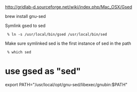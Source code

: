 
http://gridlab-d.sourceforge.net/wiki/index.php/Mac_OSX/Gsed

brew install gnu-sed

Symlink gsed to sed

     % ln -s /usr/local/bin/gsed /usr/local/bin/sed
Make sure symlinked sed is the first instance of sed in the path

     % which sed

# use gsed as "sed"
export PATH="/usr/local/opt/gnu-sed/libexec/gnubin:$PATH"